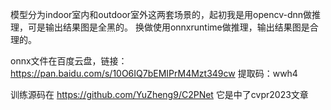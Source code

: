 模型分为indoor室内和outdoor室外这两套场景的，起初我是用opencv-dnn做推理，可是输出结果图是全黑的。
换做使用onnxruntime做推理，输出结果图是合理的。

onnx文件在百度云盘，链接：https://pan.baidu.com/s/10O6IQ7bEMIPrM4Mzt349cw 
提取码：wwh4

训练源码在 https://github.com/YuZheng9/C2PNet
它是中了cvpr2023文章

